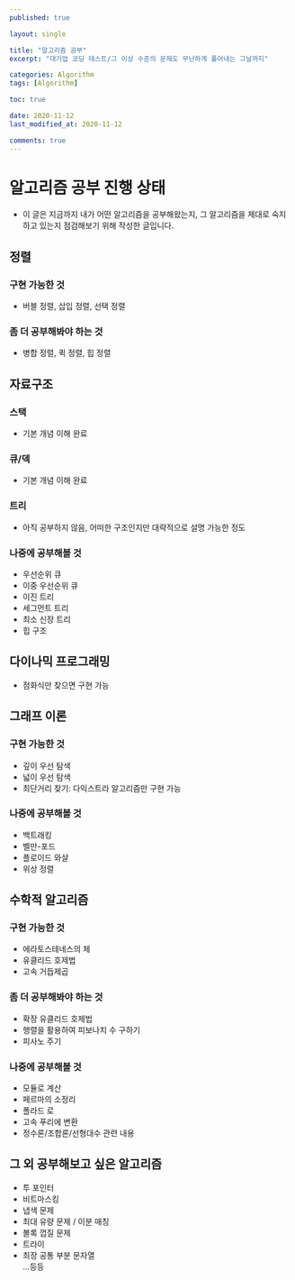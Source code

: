 ```yaml
---
published: true

layout: single

title: "알고리즘 공부"
excerpt: "대기업 코딩 테스트/그 이상 수준의 문제도 무난하게 풀어내는 그날까지"

categories: Algorithm
tags: [Algorithm]

toc: true

date: 2020-11-12
last_modified_at: 2020-11-12

comments: true
---
```


# 알고리즘 공부 진행 상태
* 이 글은 지금까지 내가 어떤 알고리즘을 공부해왔는지, 그 알고리즘을 제대로 숙지하고 있는지 점검해보기 위해 작성한 글입니다.

## **정렬**
### 구현 가능한 것
* 버블 정렬, 삽입 정렬, 선택 정렬
### 좀 더 공부해봐야 하는 것
* 병합 정렬, 퀵 정렬, 힙 정렬  

## **자료구조**
### 스택
* 기본 개념 이해 완료
### 큐/덱
* 기본 개념 이해 완료
### 트리
* 아직 공부하지 않음, 어떠한 구조인지만 대략적으로 설명 가능한 정도
### 나중에 공부해볼 것
* 우선순위 큐
* 이중 우선순위 큐
* 이진 트리
* 세그먼트 트리
* 최소 신장 트리
* 힙 구조 

## **다이나믹 프로그래밍**
* 점화식만 찾으면 구현 가능  

## **그래프 이론**
### 구현 가능한 것
* 깊이 우선 탐색
* 넓이 우선 탐색
* 최단거리 찾기: 다익스트라 알고리즘만 구현 가능
### 나중에 공부해볼 것
* 백트래킹
* 벨만-포드
* 플로이드 와샬
* 위상 정렬

## **수학적 알고리즘**
### 구현 가능한 것
* 에라토스테네스의 체
* 유클리드 호제법
* 고속 거듭제곱
### 좀 더 공부해봐야 하는 것
* 확장 유클리드 호제법
* 행렬을 활용하여 피보나치 수 구하기
* 피사노 주기
### 나중에 공부해볼 것
* 모듈로 계산
* 페르마의 소정리
* 폴라드 로
* 고속 푸리에 변환
* 정수론/조합론/선형대수 관련 내용

## **그 외 공부해보고 싶은 알고리즘**
* 투 포인터
* 비트마스킹
* 냅색 문제
* 최대 유량 문제 / 이분 매칭
* 볼록 껍질 문제
* 트라이
* 최장 공통 부분 문자열  
...등등
